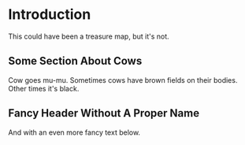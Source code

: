 # Introduction
This could have been a treasure map, but it's not.

## Some Section About Cows
Cow goes mu-mu.
Sometimes cows have brown fields on their bodies. Other times it's black.

## Fancy Header Without A Proper Name
And with an even more fancy text below.